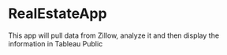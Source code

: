 # RealEstateApp
This app will pull data from Zillow, analyze it and then display the information in Tableau Public
